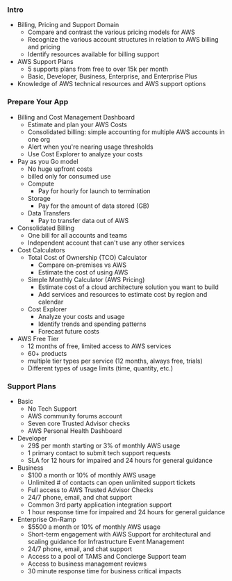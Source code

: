 
### Intro
- Billing, Pricing and Support Domain
  - Compare and contrast the various pricing models for AWS
  - Recognize the various account structures in relation to AWS billing and pricing
  - Identify resources available for billing support
- AWS Support Plans
  - 5 supports plans from free to over 15k per month
  - Basic, Developer, Business, Enterprise, and Enterprise Plus
- Knowledge of AWS technical resources and AWS support options

### Prepare Your App
- Billing and Cost Management Dashboard
   - Estimate and plan your AWS Costs
   - Consolidated billing: simple accounting for multiple AWS accounts in one org
   - Alert when you're nearing usage thresholds
   - Use Cost Explorer to analyze your costs
- Pay as you Go model
   - No huge upfront costs
   - billed only for consumed use
   - Compute
      - Pay for hourly for launch to termination
   - Storage
      - Pay for the amount of data stored (GB)
   - Data Transfers
      - Pay to transfer data out of AWS
- Consolidated Billing
  - One bill for all accounts and teams
  - Independent account that can't use any other services
- Cost Calculators
  - Total Cost of Ownership (TCO) Calculator
    - Compare on-premises vs AWS
    - Estimate the cost of using AWS
  - Simple Monthly Calculator (AWS Pricing)
    - Estimate cost of a cloud architecture solution you want to build
    - Add services and resources to estimate cost by region and calendar
  - Cost Explorer
    - Analyze your costs and usage
    - Identify trends and spending patterns
    - Forecast future costs
- AWS Free Tier
  - 12 months of free, limited access to AWS services
  - 60+ products
  - multiple tier types per service (12 months, always free, trials)
  - Different types of usage limits (time, quantity, etc.)

### Support Plans
- Basic
  - No Tech Support
  - AWS community forums account
  - Seven core Trusted Advisor checks
  - AWS Personal Health Dashboard
- Developer
  - 29$ per month starting or 3% of monthly AWS usage
  - 1 primary contact to submit tech support requests
  - SLA for 12 hours for impaired and 24 hours for general guidance
- Business
  - $100 a month or 10% of monthly AWS usage
  - Unlimited # of contacts can open unlimited support tickets
  - Full access to AWS Trusted Advisor Checks
  - 24/7 phone, email, and chat support
  - Common 3rd party application integration support
  - 1 hour response time for impaired and 24 hours for general guidance
- Enterprise On-Ramp
  - $5500 a month or 10% of monthly AWS usage
  - Short-term engagement with AWS Support for architectural and scaling guidance for Infrastructure Event Management
  - 24/7 phone, email, and chat support
  - Access to a pool of TAMS and Concierge Support team
  - Access to business management reviews
  - 30 minute response time for business critical impacts